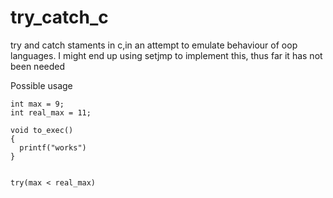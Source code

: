 # try_catch_c
try and catch staments in c,in an attempt to emulate behaviour of oop languages. I might end up using setjmp to implement this, thus far it has not been needed

Possible usage

```
int max = 9;
int real_max = 11;

void to_exec()
{
  printf("works")
}


try(max < real_max)

```
